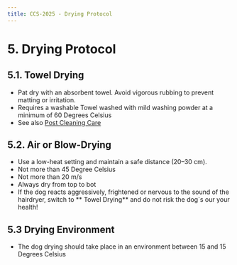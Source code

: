 ```yaml
---
title: CCS-2025 - Drying Protocol
---
```

# **5. Drying Protocol**  

## **5.1. Towel Drying**  
- Pat dry with an absorbent towel. Avoid vigorous rubbing to prevent matting or irritation.  
- Requires a washable Towel washed with mild washing powder at a minimum of 60 Degrees Celsius
- See also [Post Cleaning Care](06_Post-Cleaning_Care.md)

## **5.2. Air or Blow-Drying**  
- Use a low-heat setting and maintain a safe distance (20–30 cm).
- Not more than 45 Degree Celsius
- Not more than 20 m/s
- Always dry from top to bot
- If the dog reacts aggressively, frightened or nervous to the sound of the hairdryer, switch to ** Towel Drying** and do not risk the dog`s our your health!

## **5.3 Drying Environment**
- The dog drying should take place in an environment between 15 and 15 Degrees Celsius
